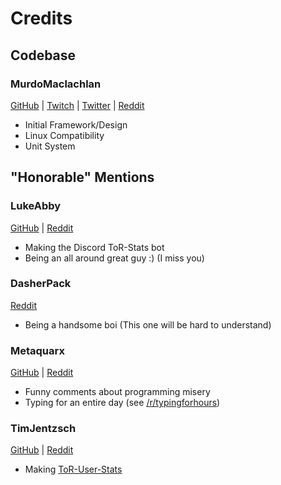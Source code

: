 # Credits
## Codebase
### MurdoMaclachlan 
[GitHub](https://github.com/MurdoMaclachlan) |
[Twitch](https://www.twitch.tv/murdomaclachlan) |
[Twitter](https://twitter.com/MurdoMaclachlan) |
[Reddit](https://www.reddit.com/user/MurdoMaclachlan) 

- Initial Framework/Design
- Linux Compatibility
- Unit System

## "Honorable" Mentions
### LukeAbby
[GitHub](https://github.com/DavidArchibald) |
[Reddit](https://www.reddit.com/user/lukeabby)

- Making the Discord ToR-Stats bot
- Being an all around great guy :) (I miss you)

### DasherPack
[Reddit](https://www.reddit.com/user/DasherPack)

- Being a handsome boi (This one will be hard to understand)

### Metaquarx
[GitHub](https://github.com/metaquarx) |
[Reddit](https://www.reddit.com/user/metaquarx)

- Funny comments about programming misery
- Typing for an entire day (see [/r/typingforhours](https://www.reddit.com/r/typingforhours/))

### TimJentzsch
[GitHub](https://github.com/TimJentzsch) |
[Reddit](https://www.reddit.com/user/Tim3303)

- Making [ToR-User-Stats](https://timjentzsch.github.io/tor-user-stats/)